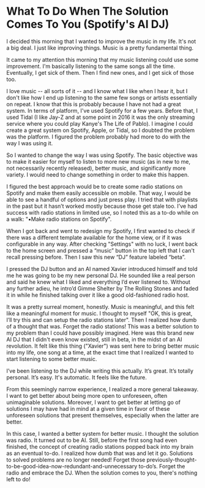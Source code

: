 # What To Do When The Solution Comes To You (Spotify's AI DJ)

I decided this morning that I wanted to improve the music in my life. It's not a big deal. I just like improving things. Music is a pretty fundamental thing.

It came to my attention this morning that my music listening could use some improvement. I'm basically listening to the same songs all the time. Eventually, I get sick of them. Then I find new ones, and I get sick of those too.

I love music -- all sorts of it -- and I know what I like when I hear it, but I don't like how I end up listening to the same few songs or artists essentially on repeat. I know that this is probably because I have not had a great system. In terms of platform, I've used Spotify for a few years. Before that, I used Tidal (I like Jay-Z and at some point in 2016 it was the only streaming service where you could play Kanye's The Life of Pablo). I imagine I could create a great system on Spotify, Apple, or Tidal, so I doubted the problem was the platform. I figured the problem probably had more to do with the way I was using it.

So I wanted to change the way I was using Spotify. The basic objective was to make it easier for myself to listen to more new music (as in new to me, not necessarily recently released), better music, and significantly more variety. I would need to change something in order to make this happen.

I figured the best approach would be to create some radio stations on Spotify and make them easily accessible on mobile. That way, I would be able to see a handful of options and just press play. I tried that with playlists in the past but it hasn’t worked mostly because those get stale too. I’ve had success with radio stations in limited use, so I noted this as a to-do while on a walk: "▪️Make radio stations on Spotify".

When I got back and went to redesign my Spotify, I first wanted to check if there was a different template available for the home view, or if it was configurable in any way. After checking "Settings" with no luck, I went back to the home screen and pressed a “music” button in the top left that I can't recall pressing before. Then I saw this new “DJ” feature labeled “beta”.

I pressed the DJ button and an AI named Xavier introduced himself and told me he was going to be my new personal DJ. He sounded like a real person and said he knew what I liked and everything I’d ever listened to. Without any further adieu, he intro’d Gimme Shelter by The Rolling Stones and faded it in while he finished talking over it like a good old-fashioned radio host.

It was a pretty surreal moment, honestly. Music is meaningful, and this felt like a meaningful moment for music. I thought to myself "OK, this is great, I’ll try this and can setup the radio stations later". Then I realized how dumb of a thought that was. Forget the radio stations! This was a better solution to my problem than I could have possibly imagined. Here was this brand new AI DJ that I didn't even know existed, still in beta, in the midst of an AI revolution. It felt like this thing ("Xavier") was sent here to bring better music into my life, one song at a time, at the exact time that I realized I wanted to start listening to some better music.

I’ve been listening to the DJ while writing this actually. It’s great. It’s totally personal. It’s easy. It's automatic. It feels like the future.

From this seemingly narrow experience, I realized a more general takeaway. I want to get better about being more open to unforeseen, often unimaginable solutions. Moreover, I want to get better at letting go of solutions I may have had in mind at a given time in favor of these unforeseen solutions that present themselves, especially when the latter are better.

In this case, I wanted a better system for better music. I thought the solution was radio. It turned out to be AI. Still, before the first song had even finished, the concept of creating radio stations popped back into my brain as an eventual to-do. I realized how dumb that was and let it go. Solutions to solved problems are no longer needed! Forget those previously-thought-to-be-good-idea-now-redundant-and-unnecessary to-do’s. Forget the radio and embrace the DJ. When the solution comes to you, there's nothing left to do!
